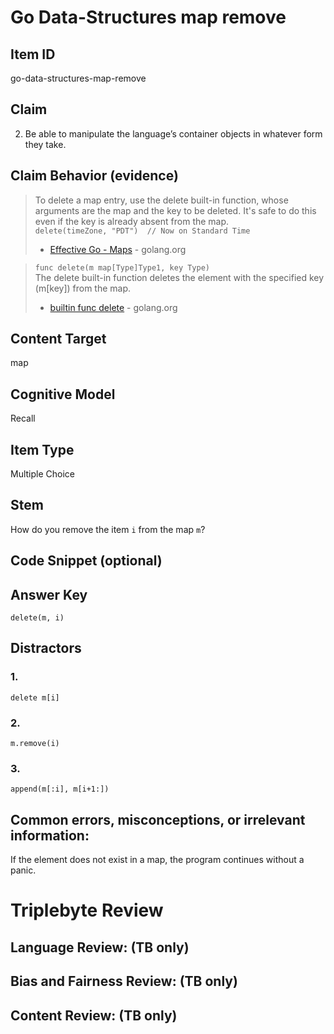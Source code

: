 # Go Data-Structures map remove

## Item ID
go-data-structures-map-remove

## Claim
2. Be able to manipulate the language’s container objects in whatever form they take.

## Claim Behavior (evidence)
> To delete a map entry, use the delete built-in function, whose arguments are the map and the key to be deleted. It's safe to do this even if the key is already absent from the map.  
> `delete(timeZone, "PDT")  // Now on Standard Time`
> - [Effective Go - Maps](https://golang.org/doc/effective_go.html#maps) - golang.org

> `func delete(m map[Type]Type1, key Type)`  
> The delete built-in function deletes the element with the specified key (m[key]) from the map.
> - [builtin func delete](https://golang.org/pkg/builtin/#delete) - golang.org

## Content Target
map

## Cognitive Model
Recall

## Item Type
Multiple Choice

## Stem
How do you remove the item `i` from the map `m`?

## Code Snippet (optional)


## Answer Key
```
delete(m, i)
```

## Distractors

### 1.
```
delete m[i]
```

### 2.
```
m.remove(i)
```

### 3.
```
append(m[:i], m[i+1:])
```


## Common errors, misconceptions, or irrelevant information:

If the element does not exist in a map, the program continues without a panic.

# Triplebyte Review


## Language Review: (TB only)


## Bias and Fairness Review: (TB only)


## Content Review: (TB only)

